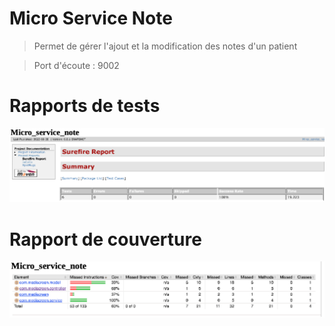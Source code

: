 # Micro Service Note
> Permet de gérer l'ajout et la modification des notes d'un patient

> Port d'écoute : 9002

# Rapports de tests
![image info](./surefire_note.png)

# Rapport de couverture
![image info](./jacoco_note.png)


